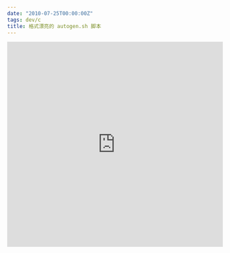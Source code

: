 ```yaml
---
date: "2010-07-25T00:00:00Z"
tags: dev/c
title: 格式漂亮的 autogen.sh 脚本
---
```


<iframe src="http://pastebin.com/embed_iframe.php?i=HTwx37Wj" height="480" style="border:none;width:100%"></iframe>

